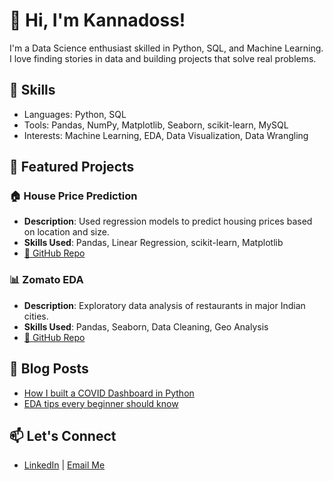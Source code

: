 # 👋 Hi, I'm Kannadoss!

I'm a Data Science enthusiast skilled in Python, SQL, and Machine Learning. I love finding stories in data and building projects that solve real problems.

## 🔧 Skills
- Languages: Python, SQL
- Tools: Pandas, NumPy, Matplotlib, Seaborn, scikit-learn, MySQL
- Interests: Machine Learning, EDA, Data Visualization, Data Wrangling

## 📂 Featured Projects

### 🏠 House Price Prediction
- **Description**: Used regression models to predict housing prices based on location and size.
- **Skills Used**: Pandas, Linear Regression, scikit-learn, Matplotlib
- [🔗 GitHub Repo](https://github.com/datasam/house-price-prediction)

### 📊 Zomato EDA
- **Description**: Exploratory data analysis of restaurants in major Indian cities.
- **Skills Used**: Pandas, Seaborn, Data Cleaning, Geo Analysis
- [🔗 GitHub Repo](https://github.com/datasam/zomato-eda)

## 📝 Blog Posts
- [How I built a COVID Dashboard in Python](#)
- [EDA tips every beginner should know](#)

## 📫 Let's Connect
- [LinkedIn](https://www.linkedin.com/in/kannadoss-ramadoss/) | [Email Me](mailto:kannadossramadoss@gmail.com)
